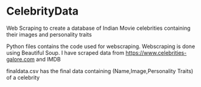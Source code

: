 # CelebrityData
Web Scraping to create a database of Indian Movie celebrities containing their images and personality traits

Python files contains the code used for webscraping.
Webscraping is done using Beautiful Soup.
I have scraped data from https://www.celebrities-galore.com and IMDB

finaldata.csv has the final data containing (Name,Image,Personality Traits) of a celebrity
